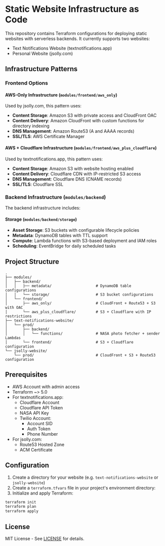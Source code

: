 # Static Website Infrastructure as Code

This repository contains Terraform configurations for deploying static websites with serverless backends. It currently supports two websites:
- Text Notifications Website (textnotifications.app)
- Personal Website (jsolly.com)

## Infrastructure Patterns

### Frontend Options

#### AWS-Only Infrastructure (`modules/frontend/aws_only`)
Used by jsolly.com, this pattern uses:
- **Content Storage**: Amazon S3 with private access and CloudFront OAC
- **Content Delivery**: Amazon CloudFront with custom functions for directory indexing
- **DNS Management**: Amazon Route53 (A and AAAA records)
- **SSL/TLS**: AWS Certificate Manager

#### AWS + Cloudflare Infrastructure (`modules/frontend/aws_plus_cloudflare`)
Used by textnotifications.app, this pattern uses:
- **Content Storage**: Amazon S3 with website hosting enabled
- **Content Delivery**: Cloudflare CDN with IP-restricted S3 access
- **DNS Management**: Cloudflare DNS (CNAME records)
- **SSL/TLS**: Cloudflare SSL

### Backend Infrastructure (`modules/backend`)
The backend infrastructure includes:

#### Storage (`modules/backend/storage`)
- **Asset Storage**: S3 buckets with configurable lifecycle policies
- **Metadata**: DynamoDB tables with TTL support
- **Compute**: Lambda functions with S3-based deployment and IAM roles
- **Scheduling**: EventBridge for daily scheduled tasks

## Project Structure
```
.
├── modules/
│   ├── backend/
│   │   ├── metadata/                    # DynamoDB table configurations
│   │   └── storage/                     # S3 bucket configurations
│   └── frontend/
│       ├── aws_only/                    # CloudFront + Route53 + S3 with OAC
│       └── aws_plus_cloudflare/         # S3 + Cloudflare with IP restrictions
├── text-notifications-website/
│   └── prod/
│       ├── backend/       
│       │   └── functions/               # NASA photo fetcher + sender Lambdas
│       └── frontend/                    # S3 + Cloudflare configuration
└── jsolly-website/
    └── prod/                            # CloudFront + S3 + Route53 configuration
```

## Prerequisites

- AWS Account with admin access
- Terraform ~> 5.0
- For textnotifications.app:
  - Cloudflare Account
  - Cloudflare API Token
  - NASA API Key
  - Twilio Account:
    - Account SID
    - Auth Token
    - Phone Number
- For jsolly.com:
  - Route53 Hosted Zone
  - ACM Certificate

## Configuration

1. Create a directory for your website (e.g. `text-notifications-website` or `jsolly-website`)
2. Create a `terraform.tfvars` file in your project's environment directory:
3. Initialize and apply Terraform:
```bash
terraform init
terraform plan
terraform apply
```

## License

MIT License - See [LICENSE](LICENSE) for details.